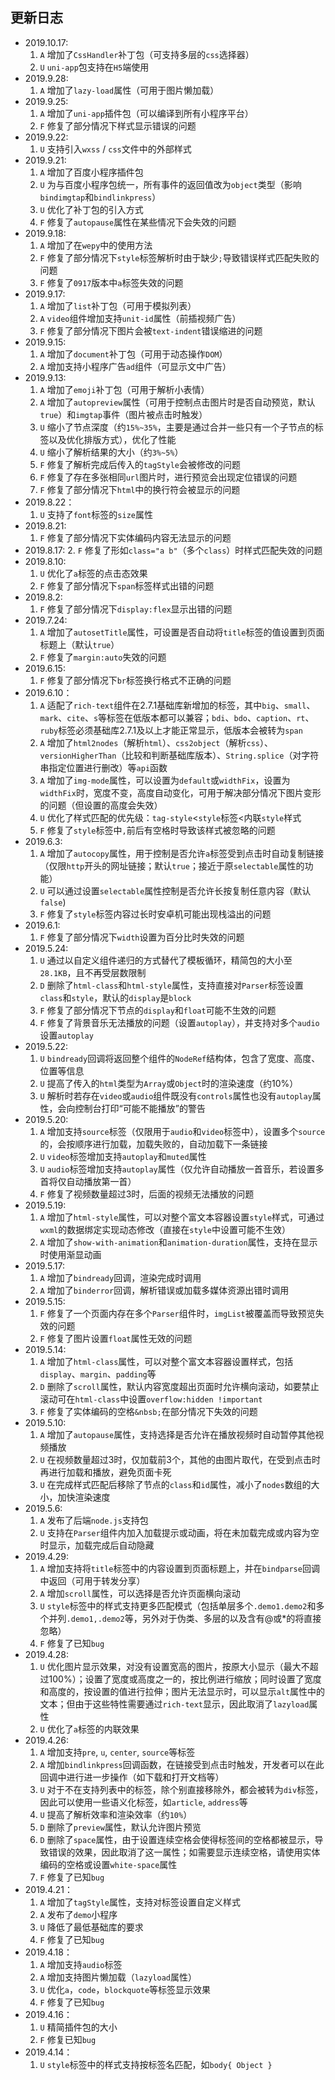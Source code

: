 ## 更新日志 ##
- 2019.10.17:
  1. `A` 增加了`CssHandler`补丁包（可支持多层的`css`选择器）  
  2. `U` `uni-app`包支持在`H5`端使用  
- 2019.9.28:
  1. `A` 增加了`lazy-load`属性（可用于图片懒加载）  
- 2019.9.25:
  1. `A` 增加了`uni-app`插件包（可以编译到所有小程序平台）    
  2. `F` 修复了部分情况下样式显示错误的问题  
- 2019.9.22:
  1. `U` 支持引入`wxss` / `css`文件中的外部样式  
- 2019.9.21:
  1. `A` 增加了百度小程序插件包
  2. `U` 为与百度小程序包统一，所有事件的返回值改为`object`类型（影响`bindimgtap`和`bindlinkpress`）
  3. `U` 优化了补丁包的引入方式
  4. `F` 修复了`autopause`属性在某些情况下会失效的问题  
- 2019.9.18:
  1. `A` 增加了在`wepy`中的使用方法  
  2. `F` 修复了部分情况下`style`标签解析时由于缺少`;`导致错误样式匹配失败的问题
  2. `F` 修复了`0917`版本中`a`标签失效的问题  
- 2019.9.17:
  1. `A` 增加了`list`补丁包（可用于模拟列表）  
  2. `A` `video`组件增加支持`unit-id`属性（前插视频广告）  
  3. `F` 修复了部分情况下图片会被`text-indent`错误缩进的问题  
- 2019.9.15:
  1. `A` 增加了`document`补丁包（可用于动态操作`DOM`）  
  2. `A` 增加支持小程序广告`ad`组件（可显示文中广告）  
- 2019.9.13:
  1. `A` 增加了`emoji`补丁包（可用于解析小表情）
  2. `A` 增加了`autopreview`属性（可用于控制点击图片时是否自动预览，默认`true`）和`imgtap`事件（图片被点击时触发）
  3. `U` 缩小了节点深度（约`15%~35%`，主要是通过合并一些只有一个子节点的标签以及优化排版方式），优化了性能
  4. `U` 缩小了解析结果的大小（约`3%~5%`）
  5. `F` 修复了解析完成后传入的`tagStyle`会被修改的问题
  6. `F` 修复了存在多张相同`url`图片时，进行预览会出现定位错误的问题
  7. `F` 修复了部分情况下`html`中的换行符会被显示的问题
- 2019.8.22：
  1. `U` 支持了`font`标签的`size`属性
- 2019.8.21:
  1. `F` 修复了部分情况下实体编码内容无法显示的问题
- 2019.8.17:
  2. `F` 修复了形如`class="a b"`（多个`class`）时样式匹配失效的问题
- 2019.8.10:
  1. `U` 优化了`a`标签的点击态效果
  2. `F` 修复了部分情况下`span`标签样式出错的问题
- 2019.8.2:
  1. `F` 修复了部分情况下`display:flex`显示出错的问题
- 2019.7.24:
  1. `A` 增加了`autosetTitle`属性，可设置是否自动将`title`标签的值设置到页面标题上（默认`true`）
  2. `F` 修复了`margin:auto`失效的问题
- 2019.6.15:
  1. `F` 修复了部分情况下`br`标签换行格式不正确的问题
- 2019.6.10：
  1. `A` 适配了`rich-text`组件在2.7.1基础库新增加的标签，其中`big`、`small`、`mark`、`cite`、`s`等标签在低版本都可以兼容；`bdi`、`bdo`、`caption`、`rt`、`ruby`标签必须基础库2.7.1及以上才能正常显示，低版本会被转为`span`
  2. `A` 增加了`html2nodes`（解析`html`）、`css2object`（解析`css`）、`versionHigherThan`（比较和判断基础库版本）、`String.splice`（对字符串指定位置进行删改）等`api`函数
  3. `A` 增加了`img-mode`属性，可以设置为`default`或`widthFix`，设置为`widthFix`时，宽度不变，高度自动变化，可用于解决部分情况下图片变形的问题（但设置的高度会失效）
  4. `U` 优化了样式匹配的优先级：`tag-style`&lt;`style`标签&lt;内联`style`样式
  5. `F` 修复了`style`标签中`,`前后有空格时导致该样式被忽略的问题
- 2019.6.3:
  1. `A` 增加了`autocopy`属性，用于控制是否允许`a`标签受到点击时自动复制链接（仅限`http`开头的网址链接；默认`true`；接近于原`selectable`属性的功能）
  2. `U` 可以通过设置`selectable`属性控制是否允许长按复制任意内容（默认`false`)
  3. `F` 修复了`style`标签内容过长时安卓机可能出现栈溢出的问题
- 2019.6.1:
  1. `F` 修复了部分情况下`width`设置为百分比时失效的问题
- 2019.5.24:
  1. `U` 通过以自定义组件递归的方式替代了模板循环，精简包的大小至`28.1KB`，且不再受层数限制
  2. `D` 删除了`html-class`和`html-style`属性，支持直接对`Parser`标签设置`class`和`style`，默认的`display`是`block`
  3. `F` 修复了部分情况下节点的`display`和`float`可能不生效的问题
  4. `F` 修复了背景音乐无法播放的问题（设置`autoplay`），并支持对多个`audio`设置`autoplay`
- 2019.5.22:
  1. `U` `bindready`回调将返回整个组件的`NodeRef`结构体，包含了宽度、高度、位置等信息
  2. `U` 提高了传入的`html`类型为`Array`或`Object`时的渲染速度（约10%）
  3. `U` 解析时若存在`video`或`audio`组件既没有`controls`属性也没有`autoplay`属性，会向控制台打印“可能不能播放”的警告
- 2019.5.20:
  1. `A` 增加支持`source`标签（仅限用于`audio`和`video`标签中），设置多个`source`的，会按顺序进行加载，加载失败的，自动加载下一条链接
  2. `U` `video`标签增加支持`autoplay`和`muted`属性
  3. `U` `audio`标签增加支持`autoplay`属性（仅允许自动播放一首音乐，若设置多首将仅自动播放第一首）
  4. `F` 修复了视频数量超过3时，后面的视频无法播放的问题
- 2019.5.19: 
  1. `A` 增加了`html-style`属性，可以对整个富文本容器设置`style`样式，可通过`wxml`的数据绑定实现动态修改（直接在`style`中设置可能不生效）
  2. `A` 增加了`show-with-animation`和`animation-duration`属性，支持在显示时使用渐显动画
- 2019.5.17:
  1. `A` 增加了`bindready`回调，渲染完成时调用
  2. `A` 增加了`binderror`回调，解析错误或加载多媒体资源出错时调用
- 2019.5.15:
  1. `F` 修复了一个页面内存在多个`Parser`组件时，`imgList`被覆盖而导致预览失效的问题
  2. `F` 修复了图片设置`float`属性无效的问题
- 2019.5.14:
  1. `A` 增加了`html-class`属性，可以对整个富文本容器设置样式，包括`display`、`margin`、`padding`等
  2. `D` 删除了`scroll`属性，默认内容宽度超出页面时允许横向滚动，如要禁止滚动可在`html-class`中设置`overflow:hidden !important`
  3. `F` 修复了实体编码的空格`&nbsb;`在部分情况下失效的问题
- 2019.5.10:
  1. `A` 增加了`autopause`属性，支持选择是否允许在播放视频时自动暂停其他视频播放
  2. `U` 在视频数量超过3时，仅加载前3个，其他的由图片取代，在受到点击时再进行加载和播放，避免页面卡死
  3. `U` 在完成样式匹配后移除了节点的`class`和`id`属性，减小了`nodes`数组的大小，加快渲染速度
- 2019.5.6:
  1. `A` 发布了后端`node.js`支持包 
  2. `U` 支持在`Parser`组件内加入加载提示或动画，将在未加载完成或内容为空时显示，加载完成后自动隐藏
- 2019.4.29:
  1. `A` 增加支持将`title`标签中的内容设置到页面标题上，并在`bindparse`回调中返回（可用于转发分享）
  2. `A` 增加`scroll`属性，可以选择是否允许页面横向滚动
  3. `U` `style`标签中的样式支持更多匹配模式（包括单层多个`.demo1.demo2`和多个并列`.demo1,.demo2`等，另外对于伪类、多层的以及含有@或*的将直接忽略）
  4. `F` 修复了已知`bug`
- 2019.4.28:
  1. `U` 优化图片显示效果，对没有设置宽高的图片，按原大小显示（最大不超过100%）；设置了宽度或高度之一的，按比例进行缩放；同时设置了宽度和高度的，按设置的值进行拉伸；图片无法显示时，可以显示`alt`属性中的文本；但由于这些特性需要通过`rich-text`显示，因此取消了`lazyload`属性
  2. `U` 优化了`a`标签的内联效果
- 2019.4.26:
  1. `A` 增加支持`pre`, `u`, `center`, `source`等标签
  2. `A` 增加`bindlinkpress`回调函数，在链接受到点击时触发，开发者可以在此回调中进行进一步操作（如下载和打开文档等）
  3. `U` 对于不在支持列表中的标签，除个别直接移除外，都会被转为`div`标签，因此可以使用一些语义化标签，如`article`, `address`等
  4. `U` 提高了解析效率和渲染效率（约`10%`）
  5. `D` 删除了`preview`属性，默认允许图片预览
  6. `D` 删除了`space`属性，由于设置连续空格会使得标签间的空格都被显示，导致错误的效果，因此取消了这一属性；如需要显示连续空格，请使用实体编码的空格或设置`white-space`属性
  7. `F` 修复了已知`bug`
- 2019.4.21：
  1. `A` 增加了`tagStyle`属性，支持对标签设置自定义样式
  2. `A` 发布了`demo`小程序
  3. `U` 降低了最低基础库的要求  
  4. `F` 修复了已知`bug`
- 2019.4.18：  
  1. `A` 增加支持`audio`标签
  2. `A` 增加支持图片懒加载（`lazyload`属性）
  3. `U` 优化`a`，`code`，`blockquote`等标签显示效果
  4. `F` 修复了已知`bug`
- 2019.4.16：
  1. `U` 精简插件包的大小
  2. `F` 修复已知`bug`
- 2019.4.14：
  1. `U` `style`标签中的样式支持按标签名匹配，如`body{ Object }`